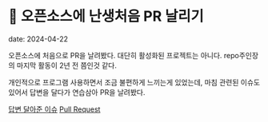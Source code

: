 # 󰏢 오픈소스에 난생처음 PR 날리기

date: 2024-04-22



오픈소스에 처음으로 PR을 날려봤다. 대단히 활성화된 프로젝트는 아니다. repo주인장의 마지막 활동이 2년 전 쯤인것 같다.

개인적으로 프로그램 사용하면서 조금 불편하게 느끼는게 있었는데, 마침 관련된 이슈도 있어서 답변을 달다가 연습삼아 PR을 날려봤다.

[답변 달아준 이슈](https://github.com/joehillen/sysz/issues/30)
[Pull Request](https://github.com/joehillen/sysz/pull/31)
